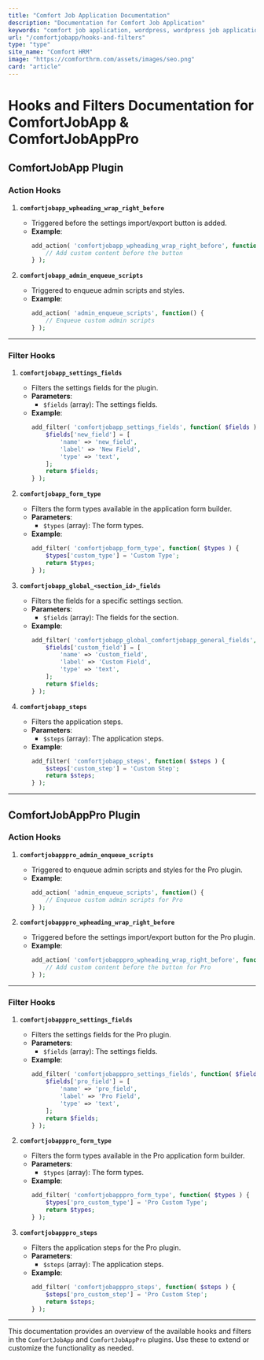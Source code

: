 ```yaml
---
title: "Comfort Job Application Documentation"
description: "Documentation for Comfort Job Application"
keywords: "comfort job application, wordpress, wordpress job application plugin, plugin"
url: "/comfortjobapp/hooks-and-filters"
type: "type"
site_name: "Comfort HRM"
image: "https://comforthrm.com/assets/images/seo.png"
card: "article"
---
```

# Hooks and Filters Documentation for ComfortJobApp & ComfortJobAppPro

## ComfortJobApp Plugin

### Action Hooks


1. **`comfortjobapp_wpheading_wrap_right_before`**
   - Triggered before the settings import/export button is added.
   - **Example**:
     ```php
     add_action( 'comfortjobapp_wpheading_wrap_right_before', function() {
         // Add custom content before the button
     } );
     ```

2. **`comfortjobapp_admin_enqueue_scripts`**
   - Triggered to enqueue admin scripts and styles.
   - **Example**:
     ```php
     add_action( 'admin_enqueue_scripts', function() {
         // Enqueue custom admin scripts
     } );
     ```

---

### Filter Hooks

1. **`comfortjobapp_settings_fields`**
   - Filters the settings fields for the plugin.
   - **Parameters**:
     - `$fields` (array): The settings fields.
   - **Example**:
     ```php
     add_filter( 'comfortjobapp_settings_fields', function( $fields ) {
         $fields['new_field'] = [
             'name' => 'new_field',
             'label' => 'New Field',
             'type' => 'text',
         ];
         return $fields;
     } );
     ```

2. **`comfortjobapp_form_type`**
   - Filters the form types available in the application form builder.
   - **Parameters**:
     - `$types` (array): The form types.
   - **Example**:
     ```php
     add_filter( 'comfortjobapp_form_type', function( $types ) {
         $types['custom_type'] = 'Custom Type';
         return $types;
     } );
     ```

3. **`comfortjobapp_global_<section_id>_fields`**
   - Filters the fields for a specific settings section.
   - **Parameters**:
     - `$fields` (array): The fields for the section.
   - **Example**:
     ```php
     add_filter( 'comfortjobapp_global_comfortjobapp_general_fields', function( $fields ) {
         $fields['custom_field'] = [
             'name' => 'custom_field',
             'label' => 'Custom Field',
             'type' => 'text',
         ];
         return $fields;
     } );
     ```

4. **`comfortjobapp_steps`**
   - Filters the application steps.
   - **Parameters**:
     - `$steps` (array): The application steps.
   - **Example**:
     ```php
     add_filter( 'comfortjobapp_steps', function( $steps ) {
         $steps['custom_step'] = 'Custom Step';
         return $steps;
     } );
     ```

---

## ComfortJobAppPro Plugin

### Action Hooks

1. **`comfortjobapppro_admin_enqueue_scripts`**
   - Triggered to enqueue admin scripts and styles for the Pro plugin.
   - **Example**:
     ```php
     add_action( 'admin_enqueue_scripts', function() {
         // Enqueue custom admin scripts for Pro
     } );
     ```

2. **`comfortjobapppro_wpheading_wrap_right_before`**
   - Triggered before the settings import/export button for the Pro plugin.
   - **Example**:
     ```php
     add_action( 'comfortjobapppro_wpheading_wrap_right_before', function() {
         // Add custom content before the button for Pro
     } );
     ```

---

### Filter Hooks

1. **`comfortjobapppro_settings_fields`**
   - Filters the settings fields for the Pro plugin.
   - **Parameters**:
     - `$fields` (array): The settings fields.
   - **Example**:
     ```php
     add_filter( 'comfortjobapppro_settings_fields', function( $fields ) {
         $fields['pro_field'] = [
             'name' => 'pro_field',
             'label' => 'Pro Field',
             'type' => 'text',
         ];
         return $fields;
     } );
     ```

2. **`comfortjobapppro_form_type`**
   - Filters the form types available in the Pro application form builder.
   - **Parameters**:
     - `$types` (array): The form types.
   - **Example**:
     ```php
     add_filter( 'comfortjobapppro_form_type', function( $types ) {
         $types['pro_custom_type'] = 'Pro Custom Type';
         return $types;
     } );
     ```

3. **`comfortjobapppro_steps`**
   - Filters the application steps for the Pro plugin.
   - **Parameters**:
     - `$steps` (array): The application steps.
   - **Example**:
     ```php
     add_filter( 'comfortjobapppro_steps', function( $steps ) {
         $steps['pro_custom_step'] = 'Pro Custom Step';
         return $steps;
     } );
     ```

---

This documentation provides an overview of the available hooks and filters in the `ComfortJobApp` and `ComfortJobAppPro` plugins. Use these to extend or customize the functionality as needed.




